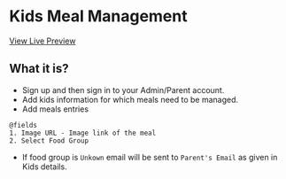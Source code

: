 # Kids Meal Management

[View Live Preview](https://kids-meal-management.herokuapp.com/)

## What it is?

- Sign up and then sign in to your Admin/Parent account.
- Add kids information for which meals need to be managed.
- Add meals entries

```
@fields
1. Image URL - Image link of the meal
2. Select Food Group
```

- If food group is `Unkown` email will be sent to `Parent's Email` as given in Kids details.
